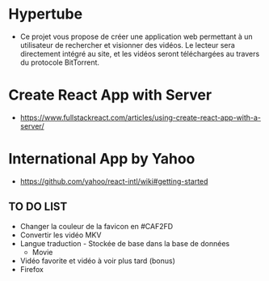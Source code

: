 # Hypertube
* Ce projet vous propose de créer une application web permettant à un utilisateur de rechercher et visionner des vidéos. Le lecteur sera directement intégré au site, et les vidéos seront téléchargées au travers du protocole BitTorrent.

# Create React App with Server
* https://www.fullstackreact.com/articles/using-create-react-app-with-a-server/

# International App by Yahoo
* https://github.com/yahoo/react-intl/wiki#getting-started 

## TO DO LIST
* Changer la couleur de la favicon en #CAF2FD
* Convertir les vidéo MKV
* Langue traduction - Stockée de base dans la base de données
  * Movie
* Vidéo favorite et vidéo à voir plus tard (bonus)
* Firefox